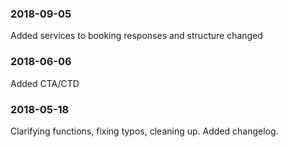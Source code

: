 ### 2018-09-05

Added services to booking responses and structure changed

### 2018-06-06

Added CTA/CTD

### 2018-05-18

Clarifying functions, fixing typos, cleaning up. Added changelog.